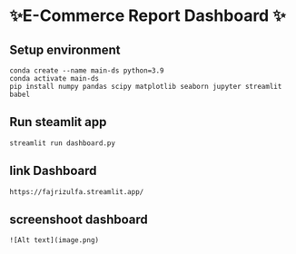 # ✨E-Commerce Report Dashboard ✨

## Setup environment

```
conda create --name main-ds python=3.9
conda activate main-ds
pip install numpy pandas scipy matplotlib seaborn jupyter streamlit babel
```

## Run steamlit app

```
streamlit run dashboard.py
```

## link Dashboard

```
https://fajrizulfa.streamlit.app/
```

## screenshoot dashboard

```
![Alt text](image.png)
```
